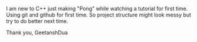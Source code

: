 I am new to C++ just making "Pong" while watching a tutorial for first time.
Using git and github for first time. 
So project structure might look messy but try to do better next time.

Thank you,
GeetanshDua
